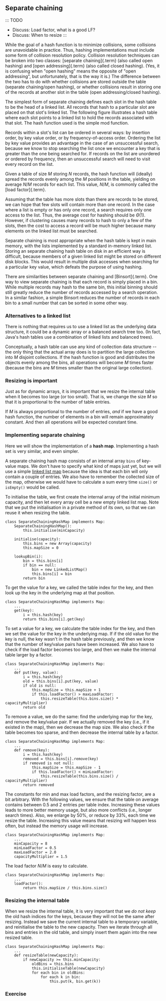 
## Separate chaining

::: TODO
- Discuss: Load factor, what is a good LF?
- Discuss: When to resize
:::

While the goal of a hash function is to minimize collisions, some
collisions are unavoidable in practice. Thus, hashing implementations
must include some form of collision resolution policy. Collision
resolution techniques can be broken into two classes:
[separate chaining]{.term} (also called open hashing) and
[open addressing]{.term} (also called closed hashing).
(Yes, it is confusing when "open hashing" means the opposite
of "open addressing", but unfortunately, that is the way it is.)
The difference between the two has to do with whether collisions
are stored outside the table (separate chaining/open hashing), or
whether collisions result in storing one of the records at another slot
in the table (open addressing/closed hashing).

The simplest form of separate chaining defines each slot in the hash
table to be the head of a linked list. All records that hash to a
particular slot are placed on that slot's linked list. The following
figure illustrates a hash table where each slot points to a linked list
to hold the records associated with that slot. The hash function used is
the simple mod function.

<inlineav id="openhashCON" src="Hashing/openhashCON.js" name="Hashing/openhashCON" links="Hashing/openhashCON.css" static/>

Records within a slot's list can be ordered in several ways: by
insertion order, by key value order, or by frequency-of-access order.
Ordering the list by key value provides an advantage in the case of an
unsuccessful search, because we know to stop searching the list once we
encounter a key that is greater than the one being searched for. If
records on the list are unordered or ordered by frequency, then an
unsuccessful search will need to visit every record on the list.

Given a table of size $M$ storing $N$ records, the hash function will
(ideally) spread the records evenly among the $M$ positions in the
table, yielding on average $N/M$ records for each list. This value,
$N/M$, is commonly called the [load factor]{.term}.

Assuming that the table has more slots than there are records to be
stored, we can hope that few slots will contain more than one record. In
the case where a list is empty or has only one record, a search requires
only one access to the list. Thus, the average cost for hashing should
be $\Theta(1)$. However, if clustering causes many records to hash to
only a few of the slots, then the cost to access a record will be much
higher because many elements on the linked list must be searched.

Separate chaining is most appropriate when the hash table is kept in
main memory, with the lists implemented by a standard in-memory linked
list. Storing an separate chaining hash table on disk in an efficient
way is difficult, because members of a given linked list might be stored
on different disk blocks. This would result in multiple disk accesses
when searching for a particular key value, which defeats the purpose of
using hashing.

There are similarities between separate chaining and
[Binsort]{.term}. One way to view separate
chaining is that each record is simply placed in a bin. While multiple
records may hash to the same bin, this initial binning should still
greatly reduce the number of records accessed by a search operation. In
a similar fashion, a simple Binsort reduces the number of records in
each bin to a small number that can be sorted in some other way.

### Alternatives to a linked list

There is nothing that requires us to use a linked list as the underlying
data structure, it could be a dynamic array or a balanced search tree
too. (In fact, Java's hash tables use a combination of linked lists
and balanced trees).

Conceptually, a hash table can use any kind of collection data structure
-- the only thing that the actual array does is to partition the large
collection into $M$ disjoint collections. If the hash function is good
and distributes the objects evenly among the bins, all operations will
become $M$ times faster (because the bins are $M$ times smaller than the
original large collection).

### Resizing is important

Just as for dynamic arrays, it is important that we resize the internal
table when it becomes too large (or too small). That is, we change the
size $M$ so that it is proportional to the number of table entries.

If $M$ is always proportional to the number of entries, *and* if we have
a good hash function, the number of elements in a bin will remain
approximately constant. And then all operations will be expected
constant time.

### Implementing separate chaining

Here we will show the implementation of a **hash map**. Implementing a
hash set is very similar, and even simpler.

A separate chaining hash map consists of an internal array `bins` of key-value
maps. We don't have to specify what kind of maps just yet, but we will
use a simple [linked list map](#implementing-maps-using-lists)
because the idea is that each bin will only contain a couple
of entries. We also have to remember the collected size of the map,
otherwise we would have to calculate a sum every time `size()` or
`isEmpty()` would be called.

To initialise the table, we first create the internal array of the
initial minimum capacity, and then let every array cell be a new empty
linked list map. Note that we put the initialisation in a private method
of its own, so that we can reuse it when resizing the table.

    class SeparateChainingHashMap implements Map:
        SeparateChainingHashMap():
            this.initialise(minCapacity)

        initialise(capacity):
            this.bins = new Array(capacity)
            this.mapSize = 0

        lookupBin(i):
            bin = this.bins[i]
            if bin == null:
                bin = new LinkedListMap()
                this.bins[i] = bin
            return bin

To get the value for a key, we called the table index for the key, and
then look up the key in the underlying map at that position.

    class SeparateChainingHashMap implements Map:
        ...
        get(key):
            i = this.hash(key)
            return this.bins[i].get(key)


To set a value for a key, we calculate the table index for the key, and
then we set the value for the key in the underlying map. If if the old
value for the key is null, the key wasn't in the hash table previously,
and then we know that the number of key/value pairs have been increased.
We also have to check if the load factor becomes too large, and then we
make the internal table larger by a factor.

    class SeparateChainingHashMap implements Map:
        ...
        def put(key, value):
            i = this.hash(key)
            old = this.bins[i].put(key, value)
            if old is null:
                this.mapSize = this.mapSize + 1
                if this.loadFactor() > maxLoadFactor:
                    this.resizeTable(this.bins.size() * capacityMultiplier)
            return old

To remove a value, we do the same: find the underlying map for the key,
and remove the key/value pair. If we actually removed the key (i.e., if
it existed in the map), then we decrease the map size. We also check if
the table becomes too sparse, and then decrease the internal table by a
factor.

    class SeparateChainingHashMap implements Map:
        ...
        def remove(key):
            i = this.hash(key)
            removed = this.bins[i].remove(key)
            if removed is not null:
                this.mapSize = this.mapSize - 1
                if this.loadFactor() < minLoadFactor:
                    this.resizeTable(this.bins.size() / capacityMultiplier)
            return removed

The constants for min and max load factors, and the resizing factor, are
a bit arbitrary. With the following values, we ensure that the table on
average contains between 0.5 and 2 entries per table index. Increasing
these values leads to more better memory usage, but also more conflicts
(i.e., longer search times). Also, we enlarge by 50%, or reduce by 33%,
each time we resize the table. Increasing this value means that resizing
will happen less often, but instead the memory usage will increase.

    class SeparateChainingHashMap implements Map:
        ...
        minCapacity = 8
        minLoadFactor = 0.5
        maxLoadFactor = 2.0
        capacityMultiplier = 1.5

The load factor $N/M$ is easy to calculate.

    class SeparateChainingHashMap implements Map:
        ...
        loadFactor():
            return this.mapSize / this.bins.size()


### Resizing the internal table

When we resize the internal table, it is very important that we *do not
keep* the old hash indices for the keys, because they will not be the
same after resizing. Instead we save the current internal table to a
temporary variable, and reinitialise the table to the new capacity. Then
we iterate through all bins and entries in the old table, and simply
insert them again into the new resized table.

    class SeparateChainingHashMap implements Map:
        ...
        def resizeTable(newCapacity):
            if newCapacity >= this.minCapacity:
                oldBins = this.bins
                this.initialiseTable(newCapacity)
                for each bin in oldBins:
                    for each k in bin:
                        this.put(k, bin.get(k))


### Exercise

<avembed id="OpenHashPRO" src="Hashing/OpenHashPRO.html" type="ka" name="Separate Chaining Proficiency Exercise"/>


